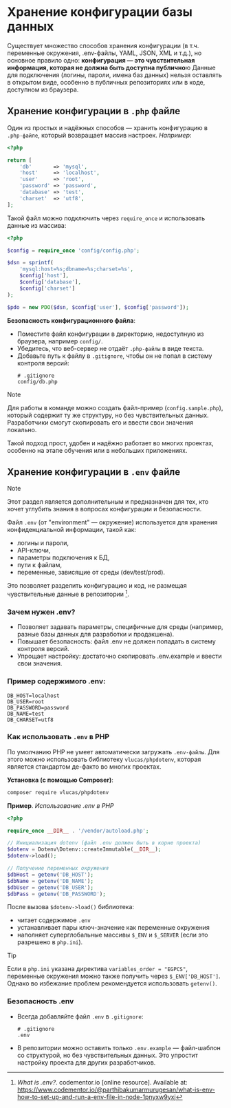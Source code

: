 # Хранение конфигурации базы данных

Существует множество способов хранения конфигурации (в т.ч. переменные окружения, .env-файлы, YAML, JSON, XML и т.д.), но основное правило одно: **конфигурация — это чувствительная информация, которая не должна быть доступна публично**ю Данные для подключения (логины, пароли, имена баз данных) нельзя оставлять в открытом виде, особенно в публичных репозиториях или в коде, доступном из браузера.

## Хранение конфигурации  в `.php` файле

Один из простых и надёжных способов — хранить конфигурацию в `.php-файле`, который возвращает массив настроек. _Например_:

```php
<?php

return [
    'db'       => 'mysql',
    'host'     => 'localhost',
    'user'     => 'root',
    'password' => 'password',
    'database' => 'test',
    'charset'  => 'utf8',
];
```

Такой файл можно подключить через `require_once` и использовать данные из массива:

```php
<?php

$config = require_once 'config/config.php';

$dsn = sprintf(
    'mysql:host=%s;dbname=%s;charset=%s',
    $config['host'],
    $config['database'],
    $config['charset']
);

$pdo = new PDO($dsn, $config['user'], $config['password']);
```

**Безопасность конфигурационного файла**:

- Поместите файл конфигурации в директорию, недоступную из браузера, например `config/`.
- Убедитесь, что веб-сервер не отдаёт `.php-файлы` в виде текста.
- Добавьте путь к файлу в `.gitignore`, чтобы он не попал в систему контроля версий:
  ```
  # .gitignore
  config/db.php
  ```

> [!NOTE]
> Для работы в команде можно создать файл-пример (`config.sample.php`), который содержит ту же структуру, но без чувствительных данных. Разработчики смогут скопировать его и ввести свои значения локально.

Такой подход прост, удобен и надёжно работает во многих проектах, особенно на этапе обучения или в небольших приложениях.

## Хранение конфигурации в `.env` файле

> [!NOTE]
> Этот раздел является дополнительным и предназначен для тех, кто хочет углубить знания в вопросах конфигурации и безопасности.

Файл `.env` (от "environment" — окружение) используется для хранения конфиденциальной информации, такой как:

- логины и пароли,
- API-ключи,
- параметры подключения к БД,
- пути к файлам,
- переменные, зависящие от среды (dev/test/prod).

Это позволяет разделить конфигурацию и код, не размещая чувствительные данные в репозитории [^1].

### Зачем нужен .env?

- Позволяет задавать параметры, специфичные для среды (например, разные базы данных для разработки и продакшена).
- Повышает безопасность: файл .env не должен попадать в систему контроля версий.
- Упрощает настройку: достаточно скопировать .env.example и ввести свои значения.

### Пример содержимого .env:

```
DB_HOST=localhost
DB_USER=root
DB_PASSWORD=password
DB_NAME=test
DB_CHARSET=utf8
```

### Как использовать `.env` в PHP

По умолчанию PHP не умеет автоматически загружать `.env-файлы`. Для этого можно использовать библиотеку `vlucas/phpdotenv`, которая является стандартом де-факто во многих проектах.

**Установка (с помощью Composer)**:

```bash
composer require vlucas/phpdotenv
```

**Пример**. _Использование .env в PHP_

```php
<?php

require_once __DIR__ . '/vendor/autoload.php';

// Инициализация dotenv (файл .env должен быть в корне проекта)
$dotenv = Dotenv\Dotenv::createImmutable(__DIR__);
$dotenv->load();

// Получение переменных окружения
$dbHost = getenv('DB_HOST');
$dbName = getenv('DB_NAME');
$dbUser = getenv('DB_USER');
$dbPass = getenv('DB_PASSWORD');
```

После вызова `$dotenv->load()` библиотека:

- читает содержимое `.env`
- устанавливает пары ключ-значение как переменные окружения
- наполняет суперглобальные массивы `$_ENV` и `$_SERVER` (если это разрешено в `php.ini`).

> [!TIP]
> Если в `php.ini` указана директива `variables_order = "EGPCS"`, переменные окружения можно также получить через `$_ENV['DB_HOST']`. Однако во избежание проблем рекомендуется использовать `getenv()`.

### Безопасность .env

- Всегда добавляйте файл `.env` в `.gitignore`:
  ```
  # .gitignore
  .env
  ```
- В репозитории можно оставить только `.env.example` — файл-шаблон со структурой, но без чувствительных данных. Это упростит настройку проекта для других разработчиков.

[^1]: _What is .env?_. codementor.io [online resource]. Available at: https://www.codementor.io/@parthibakumarmurugesan/what-is-env-how-to-set-up-and-run-a-env-file-in-node-1pnyxw9yxj
